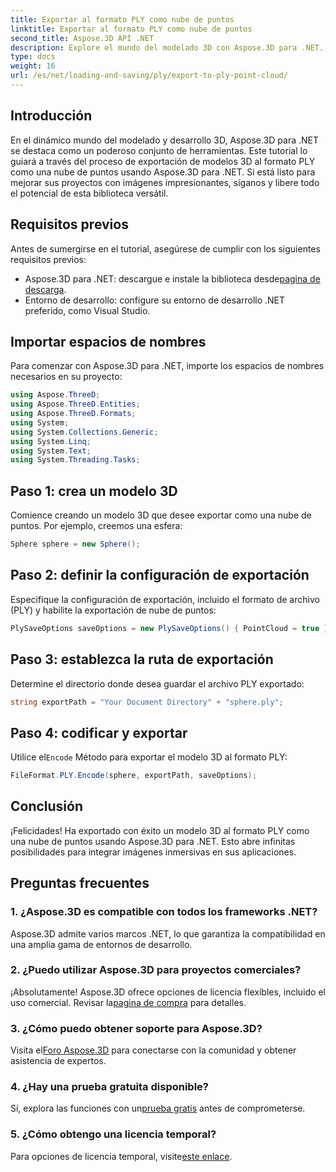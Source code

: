 ```yaml
---
title: Exportar al formato PLY como nube de puntos
linktitle: Exportar al formato PLY como nube de puntos
second_title: Aspose.3D API .NET
description: Explore el mundo del modelado 3D con Aspose.3D para .NET. Aprenda a exportar modelos al formato PLY sin esfuerzo. Mejore sus proyectos con imágenes impresionantes.
type: docs
weight: 16
url: /es/net/loading-and-saving/ply/export-to-ply-point-cloud/
---
```

## Introducción
En el dinámico mundo del modelado y desarrollo 3D, Aspose.3D para .NET se destaca como un poderoso conjunto de herramientas. Este tutorial lo guiará a través del proceso de exportación de modelos 3D al formato PLY como una nube de puntos usando Aspose.3D para .NET. Si está listo para mejorar sus proyectos con imágenes impresionantes, síganos y libere todo el potencial de esta biblioteca versátil.
## Requisitos previos
Antes de sumergirse en el tutorial, asegúrese de cumplir con los siguientes requisitos previos:
-  Aspose.3D para .NET: descargue e instale la biblioteca desde[pagina de descarga](https://releases.aspose.com/3d/net/).
- Entorno de desarrollo: configure su entorno de desarrollo .NET preferido, como Visual Studio.
## Importar espacios de nombres
Para comenzar con Aspose.3D para .NET, importe los espacios de nombres necesarios en su proyecto:
```csharp
using Aspose.ThreeD;
using Aspose.ThreeD.Entities;
using Aspose.ThreeD.Formats;
using System;
using System.Collections.Generic;
using System.Linq;
using System.Text;
using System.Threading.Tasks;
```
## Paso 1: crea un modelo 3D
Comience creando un modelo 3D que desee exportar como una nube de puntos. Por ejemplo, creemos una esfera:
```csharp
Sphere sphere = new Sphere();
```
## Paso 2: definir la configuración de exportación
Especifique la configuración de exportación, incluido el formato de archivo (PLY) y habilite la exportación de nube de puntos:
```csharp
PlySaveOptions saveOptions = new PlySaveOptions() { PointCloud = true };
```
## Paso 3: establezca la ruta de exportación
Determine el directorio donde desea guardar el archivo PLY exportado:
```csharp
string exportPath = "Your Document Directory" + "sphere.ply";
```
## Paso 4: codificar y exportar
 Utilice el`Encode` Método para exportar el modelo 3D al formato PLY:
```csharp
FileFormat.PLY.Encode(sphere, exportPath, saveOptions);
```
## Conclusión
¡Felicidades! Ha exportado con éxito un modelo 3D al formato PLY como una nube de puntos usando Aspose.3D para .NET. Esto abre infinitas posibilidades para integrar imágenes inmersivas en sus aplicaciones.

## Preguntas frecuentes
### 1. ¿Aspose.3D es compatible con todos los frameworks .NET?
Aspose.3D admite varios marcos .NET, lo que garantiza la compatibilidad en una amplia gama de entornos de desarrollo.
### 2. ¿Puedo utilizar Aspose.3D para proyectos comerciales?
 ¡Absolutamente! Aspose.3D ofrece opciones de licencia flexibles, incluido el uso comercial. Revisar la[pagina de compra](https://purchase.aspose.com/buy) para detalles.
### 3. ¿Cómo puedo obtener soporte para Aspose.3D?
 Visita el[Foro Aspose.3D](https://forum.aspose.com/c/3d/18) para conectarse con la comunidad y obtener asistencia de expertos.
### 4. ¿Hay una prueba gratuita disponible?
 Sí, explora las funciones con un[prueba gratis](https://releases.aspose.com/) antes de comprometerse.
### 5. ¿Cómo obtengo una licencia temporal?
 Para opciones de licencia temporal, visite[este enlace](https://purchase.aspose.com/temporary-license/).